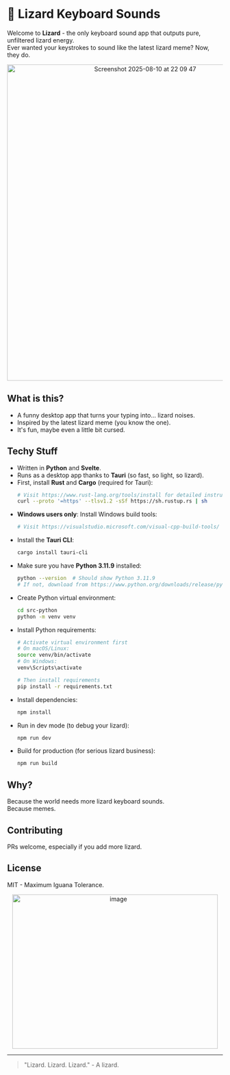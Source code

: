 # 🦎 Lizard Keyboard Sounds

Welcome to **Lizard** - the only keyboard sound app that outputs pure, unfiltered lizard energy.  
Ever wanted your keystrokes to sound like the latest lizard meme? Now, they do.
<p align="center">
<img width="629" height="738" alt="Screenshot 2025-08-10 at 22 09 47" src="https://github.com/user-attachments/assets/1e0249e5-901e-487f-b44b-f6aef2397863" />
</p>

## What is this?

- A funny desktop app that turns your typing into... lizard noises.  
- Inspired by the latest lizard meme (you know the one).
- It's fun, maybe even a little bit cursed.

## Techy Stuff

- Written in **Python** and **Svelte**.
- Runs as a desktop app thanks to **Tauri** (so fast, so light, so lizard).
- First, install **Rust** and **Cargo** (required for Tauri):
  ```sh
  # Visit https://www.rust-lang.org/tools/install for detailed instructions
  curl --proto '=https' --tlsv1.2 -sSf https://sh.rustup.rs | sh
  ```
- **Windows users only**: Install Windows build tools:
  ```sh
  # Visit https://visualstudio.microsoft.com/visual-cpp-build-tools/
  ```
- Install the **Tauri CLI**:
  ```sh
  cargo install tauri-cli
  ```
- Make sure you have **Python 3.11.9** installed:
  ```sh
  python --version  # Should show Python 3.11.9
  # If not, download from https://www.python.org/downloads/release/python-3119/
  ```
- Create Python virtual environment:
  ```sh
  cd src-python
  python -m venv venv
  ```
- Install Python requirements:
  ```sh
  # Activate virtual environment first
  # On macOS/Linux:
  source venv/bin/activate
  # On Windows:
  venv\Scripts\activate
  
  # Then install requirements
  pip install -r requirements.txt
  ```
- Install dependencies:  
  ```sh
  npm install
  ```
- Run in dev mode (to debug your lizard):  
  ```sh
  npm run dev
  ```
- Build for production (for serious lizard business):  
  ```sh
  npm run build
  ```

## Why?

Because the world needs more lizard keyboard sounds.  
Because memes.

## Contributing

PRs welcome, especially if you add more lizard.

## License

MIT - Maximum Iguana Tolerance.

<p align="center">
<img width="480" height="360" alt="image" src="https://c.tenor.com/kh1Jla77OeIAAAAC/tenor.gif" />
</p>

---

> "Lizard. Lizard. Lizard." - A lizard.
